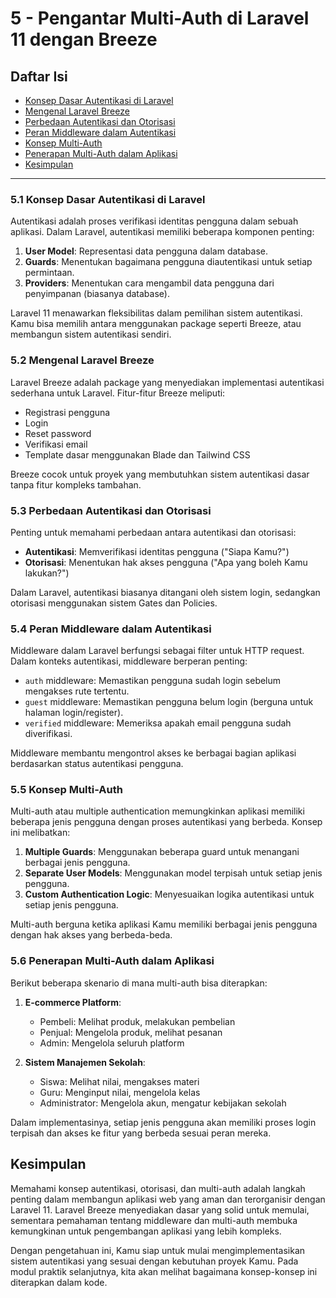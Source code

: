 # 5 - Pengantar Multi-Auth di Laravel 11 dengan Breeze

## Daftar Isi
- [Konsep Dasar Autentikasi di Laravel](#51-konsep-dasar-autentikasi-di-laravel)
- [ Mengenal Laravel Breeze](#52-mengenal-laravel-breeze)
- [Perbedaan Autentikasi dan Otorisasi](#53-perbedaan-autentikasi-dan-otorisasi)
- [Peran Middleware dalam Autentikasi](#54-peran-middleware-dalam-autentikasi)
- [Konsep Multi-Auth](#55-konsep-multi-auth)
- [Penerapan Multi-Auth dalam Aplikasi](#56-penerapan-multi-auth-dalam-aplikasi)
- [Kesimpulan](#kesimpulan)

---

### 5.1 Konsep Dasar Autentikasi di Laravel

Autentikasi adalah proses verifikasi identitas pengguna dalam sebuah aplikasi. Dalam Laravel, autentikasi memiliki beberapa komponen penting:

1. **User Model**: Representasi data pengguna dalam database.
2. **Guards**: Menentukan bagaimana pengguna diautentikasi untuk setiap permintaan.
3. **Providers**: Menentukan cara mengambil data pengguna dari penyimpanan (biasanya database).

Laravel 11 menawarkan fleksibilitas dalam pemilihan sistem autentikasi. Kamu bisa memilih antara menggunakan package seperti Breeze, atau membangun sistem autentikasi sendiri.

### 5.2 Mengenal Laravel Breeze

Laravel Breeze adalah package yang menyediakan implementasi autentikasi sederhana untuk Laravel. Fitur-fitur Breeze meliputi:

- Registrasi pengguna
- Login
- Reset password
- Verifikasi email
- Template dasar menggunakan Blade dan Tailwind CSS

Breeze cocok untuk proyek yang membutuhkan sistem autentikasi dasar tanpa fitur kompleks tambahan.

### 5.3 Perbedaan Autentikasi dan Otorisasi

Penting untuk memahami perbedaan antara autentikasi dan otorisasi:

- **Autentikasi**: Memverifikasi identitas pengguna ("Siapa Kamu?")
- **Otorisasi**: Menentukan hak akses pengguna ("Apa yang boleh Kamu lakukan?")

Dalam Laravel, autentikasi biasanya ditangani oleh sistem login, sedangkan otorisasi menggunakan sistem Gates dan Policies.

### 5.4 Peran Middleware dalam Autentikasi

Middleware dalam Laravel berfungsi sebagai filter untuk HTTP request. Dalam konteks autentikasi, middleware berperan penting:

- `auth` middleware: Memastikan pengguna sudah login sebelum mengakses rute tertentu.
- `guest` middleware: Memastikan pengguna belum login (berguna untuk halaman login/register).
- `verified` middleware: Memeriksa apakah email pengguna sudah diverifikasi.

Middleware membantu mengontrol akses ke berbagai bagian aplikasi berdasarkan status autentikasi pengguna.

### 5.5 Konsep Multi-Auth

Multi-auth atau multiple authentication memungkinkan aplikasi memiliki beberapa jenis pengguna dengan proses autentikasi yang berbeda. Konsep ini melibatkan:

1. **Multiple Guards**: Menggunakan beberapa guard untuk menangani berbagai jenis pengguna.
2. **Separate User Models**: Menggunakan model terpisah untuk setiap jenis pengguna.
3. **Custom Authentication Logic**: Menyesuaikan logika autentikasi untuk setiap jenis pengguna.

Multi-auth berguna ketika aplikasi Kamu memiliki berbagai jenis pengguna dengan hak akses yang berbeda-beda.

### 5.6 Penerapan Multi-Auth dalam Aplikasi

Berikut beberapa skenario di mana multi-auth bisa diterapkan:

1. **E-commerce Platform**:
   - Pembeli: Melihat produk, melakukan pembelian
   - Penjual: Mengelola produk, melihat pesanan
   - Admin: Mengelola seluruh platform

2. **Sistem Manajemen Sekolah**:
   - Siswa: Melihat nilai, mengakses materi
   - Guru: Menginput nilai, mengelola kelas
   - Administrator: Mengelola akun, mengatur kebijakan sekolah

Dalam implementasinya, setiap jenis pengguna akan memiliki proses login terpisah dan akses ke fitur yang berbeda sesuai peran mereka.

## Kesimpulan

Memahami konsep autentikasi, otorisasi, dan multi-auth adalah langkah penting dalam membangun aplikasi web yang aman dan terorganisir dengan Laravel 11. Laravel Breeze menyediakan dasar yang solid untuk memulai, sementara pemahaman tentang middleware dan multi-auth membuka kemungkinan untuk pengembangan aplikasi yang lebih kompleks.

Dengan pengetahuan ini, Kamu siap untuk mulai mengimplementasikan sistem autentikasi yang sesuai dengan kebutuhan proyek Kamu. Pada modul praktik selanjutnya, kita akan melihat bagaimana konsep-konsep ini diterapkan dalam kode.

